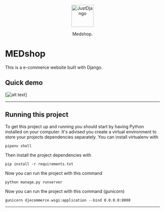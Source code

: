 <p align="center">
  <p align="center">
    <a href="https://justdjango.com/?utm_source=github&utm_medium=logo" target="_blank">
      <img src="https://assets.justdjango.com/static/branding/logo.svg" alt="JustDjango" height="72">
    </a>
  </p>
  <p align="center">
    Medshop.
  </p>
</p>


# MEDshop

This is a e-commerce website built with Django.

## Quick demo

[![alt text]( https://github.com/cepdnaclk/e16-3yp-smart-pharmaceutical-warehousing/blob/main/Web%20application/aws/doc/demo.gif "Logo")]

---

## Running this project

To get this project up and running you should start by having Python installed on your computer. It's advised you create a virtual environment to store your projects dependencies separately. You can install virtualenv with

```
pipenv shell
```
Then install the project dependencies with

```
pip install -r requirements.txt
```

Now you can run the project with this command

```
python manage.py runserver
```
Now you can run the project with this command (gunicorn)

```
gunicorn djecommerce.wsgi:application --bind 0.0.0.0:8000
```
---

